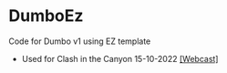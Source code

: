 # DumboEz
Code for Dumbo v1 using EZ template
- Used for Clash in the Canyon 15-10-2022 [[Webcast]](https://vimeo.com/event/2482613/7f0d02ef15)
